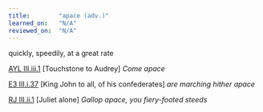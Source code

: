 ```yaml
---
title:        "apace (adv.)"
learned_on:   "N/A"
reviewed_on:  "N/A"
---
```


quickly, speedily, at a great rate

[AYL III.iii.1](https://www.shakespeareswords.com/Public/Play.aspx?Act=3&Scene=3&WorkId=26#206641) \[Touchstone to Audrey\] *Come apace*

[E3 III.i.37](https://www.shakespeareswords.com/Public/Play.aspx?Act=3&Scene=1&WorkId=14#163760) \[King John to all, of his confederates\] *are marching hither apace*

[RJ III.ii.1](https://www.shakespeareswords.com/Public/Play.aspx?Act=3&Scene=2&WorkId=32#230422) \[Juliet alone\] *Gallop apace, you fiery-footed steeds*

